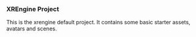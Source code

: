 ### XREngine Project

This is the xrengine default project. It contains some basic starter assets, avatars and scenes.
